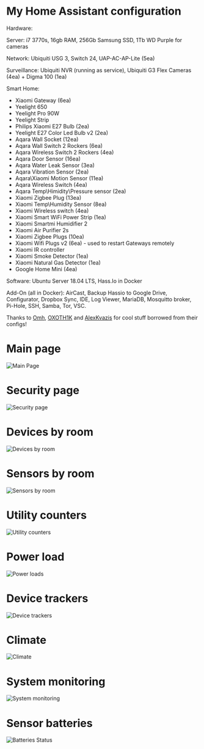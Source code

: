 # My Home Assistant configuration

Hardware: 

Server: i7 3770s, 16gb RAM, 256Gb Samsung SSD, 1Tb WD Purple for cameras
 
Network: Ubiquiti USG 3, Switch 24, UAP-AC-AP-Lite (5ea)
  
Surveillance: Ubiquiti NVR (running as service), Ubiquiti G3 Flex Cameras (4ea) + Digma 100 (1ea)

  Smart Home: 
- Xiaomi Gateway (6ea)
- Yeelight 650
- Yeelight Pro 90W
- Yeelight Strip
- Philips Xiaomi E27 Bulb (2ea)
- Yeelight E27 Color Led Bulb v2 (2ea)
- Aqara Wall Socket (12ea)
- Aqara Wall Switch 2 Rockers (6ea)
- Aqara Wireless Switch 2 Rockers (4ea)
- Aqara Door Sensor (16ea)
- Aqara Water Leak Sensor (3ea)
- Aqara Vibration Sensor (2ea)
- Aqara\Xiaomi Motion Sensor (11ea)
- Aqara Wireless Switch (4ea)
- Aqara Temp\Himidity\Pressure sensor (2ea)
- Xiaomi Zigbee Plug (13ea)
- Xiaomi Temp\Humidity Sensor (8ea)
- Xiaomi Wireless switch (4ea)
- Xiaomi Smart WiFi Power Strip (1ea)
- Xiaomi Smartmi Humidifier 2
- Xiaomi Air Purifier 2s
- Xiaomi Zigbee Plugs (10ea)
- Xiaomi Wifi Plugs v2 (6ea) - used to restart Gateways remotely
- Xiaomi IR controller
- Xiaomi Smoke Detector (1ea)
- Xiaomi Natural Gas Detector (1ea)
- Google Home Mini (4ea)
   
Software: Ubuntu Server 18.04 LTS, Hass.Io in Docker

Add-On (all in Docker): AirCast, Backup Hassio to Google Drive, Configurator, Dropbox Sync, IDE, Log Viewer, MariaDB, Mosquitto broker, Pi-Hole, SSH, Samba, Tor, VSC.
  
Thanks to [Omh](https://github.com/omhy/ha), [OXOTH1K](https://github.com/OXOTH1K/homeassistant) and [AlexKvazis](https://github.com/kvazis/homeassistant) for cool stuff borrowed from their configs!

# Main page
![Main Page](https://i.ibb.co/bzQykz2/01-main.png)

# Security page
![Security page](https://i.ibb.co/1frMxn1/12-security-page.png)
# Devices by room
![Devices by room](https://i.ibb.co/kKnN786/02-devices-by-room.png)
# Sensors by room
![Sensors by room](https://i.ibb.co/4V2BfdP/03-sensors-by-room.png)
# Utility counters
![Utility counters](https://i.ibb.co/YjgGGd9/04-utility-counters-a.png)
# Power load
![Power loads](https://i.ibb.co/5vkczT1/05-power-loads-a.png)
# Device trackers
![Device trackers](https://i.ibb.co/BsC56dt/06-network-devices.png)
# Climate
![Climate](https://i.ibb.co/VYQJPLR/08-climate.png)
# System monitoring
![System monitoring](https://i.ibb.co/XDsLyv8/09-system-status.png)
# Sensor batteries
![Batteries Status](https://i.ibb.co/Y2JDmbj/11-batteries-status.png)



